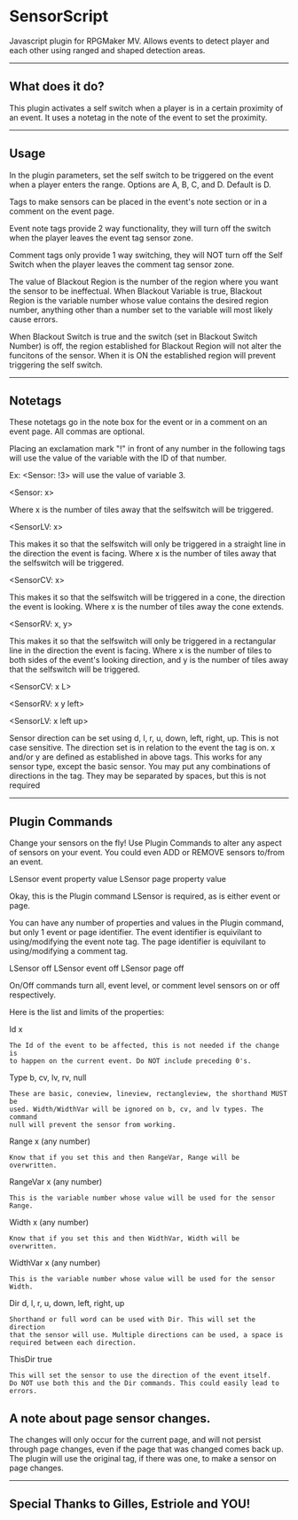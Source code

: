 # SensorScript
Javascript plugin for RPGMaker MV. Allows events to detect player and each other using ranged and shaped detection areas.

-----------------------------------------------------------------------------
What does it do?
-----------------------------------------------------------------------------

This plugin activates a self switch when a player is in a certain proximity
of an event. It uses a notetag in the note of the event to set the proximity.

-----------------------------------------------------------------------------
Usage
-----------------------------------------------------------------------------

In the plugin parameters, set the self switch to be triggered on the event
when a player enters the range. 
Options are A, B, C, and D. Default is D.

Tags to make sensors can be placed in the event's note section or in a comment
on the event page.

Event note tags provide 2 way functionality, they will turn off the switch when
the player leaves the event tag sensor zone.

Comment tags only provide 1 way switching, they will NOT turn off the Self
Switch when the player leaves the comment tag sensor zone.

The value of Blackout Region is the number of the region where you want the
sensor to be ineffectual.
When Blackout Variable is true, Blackout Region is the variable number whose
value contains the desired region number, anything other than a number set 
to the variable will most likely cause errors.

When Blackout Switch is true and the switch (set in Blackout Switch Number)
is off, the region established for Blackout Region will not alter the
funcitons of the sensor. When it is ON the established region will prevent
triggering the self switch.
 

-----------------------------------------------------------------------------
Notetags
-----------------------------------------------------------------------------

These notetags go in the note box for the event or in a comment on an event
page. All commas are optional.
    
Placing an exclamation mark "!" in front of any number in the following tags
will use the value of the variable with the ID of that number.

Ex: <Sensor: !3> will use the value of variable 3.

   <Sensor: x>

Where x is the number of tiles away that the selfswitch will be triggered.

   <SensorLV: x>

This makes it so that the selfswitch will only be triggered in a straight
line in the direction the event is facing.
Where x is the number of tiles away that the selfswitch will be triggered.

   <SensorCV: x>

This makes it so that the selfswitch will be triggered in a cone, the
direction the event is looking.
Where x is the number of tiles away the cone extends.

   <SensorRV: x, y>

This makes it so that the selfswitch will only be triggered in a 
rectangular line in the direction the event is facing.
Where x is the number of tiles to both sides of the event's looking 
direction, and y is the number of tiles away that the selfswitch will be 
triggered.
 
  <SensorCV: x L>
  
  <SensorRV: x y left>
  
  <SensorLV: x left up>
  

Sensor direction can be set using d, l, r, u, down, left, right, up. This is
not case sensitive. The direction set is in relation to the event the tag is
on. x and/or y are defined as established in above tags. This works for any 
sensor type, except the basic sensor.
You may put any combinations of directions in the tag. They may be separated
by spaces, but this is not required


-----------------------------------------------------------------------------
Plugin Commands
-----------------------------------------------------------------------------

Change your sensors on the fly! Use Plugin Commands to alter any aspect of 
sensors on your event. You could even ADD or REMOVE sensors to/from an event.

LSensor event property value
LSensor page property value

Okay, this is the Plugin command LSensor is required, as is either event or
page.

You can have any number of properties and values in the Plugin command, but
only 1 event or page identifier.
The event identifier is equivilant to using/modifying the event note tag.
The page identifier is equivilant to using/modifying a comment tag.

LSensor off
LSensor event off
LSensor page off

On/Off commands turn all, event level, or comment level sensors on or off
respectively.


Here is the list and limits of the properties:

Id x

	The Id of the event to be affected, this is not needed if the change is 
	to happen on the current event. Do NOT include preceding 0's.
   
Type b, cv, lv, rv, null

	These are basic, coneview, lineview, rectangleview, the shorthand MUST be
	used. Width/WidthVar will be ignored on b, cv, and lv types. The command
	null will prevent the sensor from working.
   
Range x (any number)

	Know that if you set this and then RangeVar, Range will be overwritten.
    
RangeVar x (any number)

	This is the variable number whose value will be used for the sensor Range.
    
Width x (any number)

	Know that if you set this and then WidthVar, Width will be overwritten.
   
WidthVar x (any number)

	This is the variable number whose value will be used for the sensor Width.
   
Dir d, l, r, u, down, left, right, up

	Shorthand or full word can be used with Dir. This will set the direction
	that the sensor will use. Multiple directions can be used, a space is
	required between each direction.
   
ThisDir true

	This will set the sensor to use the direction of the event itself.
	Do NOT use both this and the Dir commands. This could easily lead to 
	errors.
   

## A note about page sensor changes. 
The changes will only occur for the 
current page, and will not persist through page changes, even if the page
that was changed comes back up. The plugin will use the original tag, if
there was one, to make a sensor on page changes.

-----------------------------------------------------------------------------
Special Thanks to Gilles, Estriole and YOU!
-----------------------------------------------------------------------------
